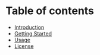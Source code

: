 # Table of contents

* [Introduction](README.md)
* [Getting Started](docs/getting-started.md)
* [Usage](docs/usage.md)
* [License](docs/license.md)
